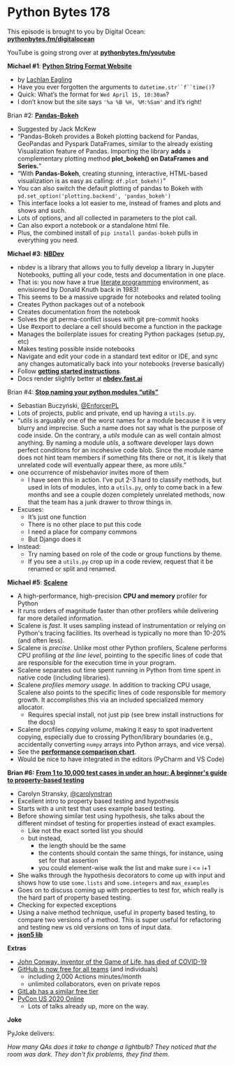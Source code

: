 # Python Bytes 178

This episode is brought to you by Digital Ocean: [**pythonbytes.fm/digitalocean**](http://pythonbytes.fm/digitalocean)

YouTube is going strong over at [**pythonbytes.fm/youtube**](http://pythonbytes.fm/youtube)

**Michael #1**: [**Python String Format Website**](https://pystrftime.com/)

- by [Lachlan Eagling](https://twitter.com/LachlanEagling)
- Have you ever forgotten the arguments to `datetime.str``f``time()`?
- Quick: What’s the format for `Wed April 15, 10:30am`? 
- I don’t know but the site says `'%a %B %H, %M:%Sam'` and it’s right!

Brian #2: [**Pandas-Bokeh**](https://github.com/PatrikHlobil/Pandas-Bokeh)

- Suggested by Jack McKew
- “Pandas-Bokeh provides a Bokeh plotting backend for Pandas, GeoPandas and Pyspark DataFrames, similar to the already existing Visualization feature of Pandas. Importing the library **adds** a complementary plotting method **plot_bokeh() on DataFrames and Series.**”
- “With **Pandas-Bokeh**, creating stunning, interactive, HTML-based visualization is as easy as calling: `df.plot_bokeh()`"
- You can also switch the default plotting of pandas to Bokeh with `pd.set_option('plotting.backend', 'pandas_bokeh')`
- This interface looks a lot easier to me, instead of frames and plots and shows and such.
- Lots of options, and all collected in parameters to the plot call.
- Can also export a notebook or a standalone html file.
- Plus, the combined install of `pip install pandas-bokeh` pulls in everything you need.

**Michael #3**: [**NBDev**](https://github.com/fastai/nbdev)

- nbdev is a library that allows you to fully develop a library in Jupyter Notebooks, putting all your code, tests and documentation in one place.
- That is: you now have a true [literate programming](https://en.wikipedia.org/wiki/Literate_programming) environment, as envisioned by Donald Knuth back in 1983!
- This seems to be a massive upgrade for notebooks and related tooling
- Creates Python packages out of a notebook
- Creates documentation from the notebook
- Solves the git perma-conflict issues with git pre-commit hooks
- Use #export to declare a cell should become a function in the package
- Manages the boilerplate issues for creating Python packages (setup.py, etc)
- Makes testing possible inside notebooks
- Navigate and edit your code in a standard text editor or IDE, and sync any changes automatically back into your notebooks (reverse basically)
- Follow [**getting started instructions**](https://github.com/fastai/nbdev#getting-started).
- Docs render slightly better at [**nbdev.fast.ai**](https://nbdev.fast.ai/)

Brian #4: [**Stop naming your python modules “utils”**](https://breadcrumbscollector.tech/stop-naming-your-python-modules-utils/)

- Sebastian Buczyński, [@EnforcerPL](https://twitter.com/EnforcerPL)
- Lots of projects, public and private, end up having a `utils.py`.
- “*utils* is arguably one of the worst names for a module because it is very blurry and imprecise. Such a name does not say what is the purpose of code inside. On the contrary, a *utils* module can as well contain almost anything. By naming a module *utils*, a software developer lays down perfect conditions for an incohesive code blob. Since the module name does not hint team members if something fits there or not, it is likely that unrelated code will eventually appear there, as more *utils*.”
- one occurrence of misbehavior invites more of them
	- I have seen this in action. I’ve put 2-3 hard to classify methods, but used in lots of modules, into a `utils.py`, only to come back in a few months and see a couple dozen completely unrelated methods, now that the team has a junk drawer to throw things in.
- Excuses:
	- It’s just one function
	- There is no other place to put this code
	- I need a place for company commons
	- But Django does it
- Instead:
	- Try naming based on role of the code or group functions by theme.
	- If you see a `utils.py` crop up in a code review, request that it be renamed or split and renamed.

**Michael #5**: [**Scalene**](https://github.com/emeryberger/scalene)

- A high-performance, high-precision **CPU and memory** profiler for Python
- It runs orders of magnitude faster than other profilers while delivering far more detailed information.
- Scalene is *fast*. It uses sampling instead of instrumentation or relying on Python's tracing facilities. Its overhead is typically no more than 10-20% (and often less).
- Scalene is *precise*. Unlike most other Python profilers, Scalene performs CPU profiling *at the line level*, pointing to the specific lines of code that are responsible for the execution time in your program.
- Scalene separates out time spent running in Python from time spent in native code (including libraries).
- Scalene *profiles memory usage*. In addition to tracking CPU usage, Scalene also points to the specific lines of code responsible for memory growth. It accomplishes this via an included specialized memory allocator.
	- Requires special install, not just pip (see brew install instructions for the docs)
- Scalene profiles *copying volume*, making it easy to spot inadvertent copying, especially due to crossing Python/library boundaries (e.g., accidentally converting `numpy` arrays into Python arrays, and vice versa).
- See the [**performance comparison chart**](https://github.com/emeryberger/scalene#comparison-to-other-profilers).
- Would be nice to have integrated in the editors (PyCharm and VS Code)

**Brian #6:** [**From 1 to 10,000 test cases in under an hour: A beginner's guide to property-based testing**](https://dev.to/meeshkan/from-1-to-10-000-test-cases-in-under-an-hour-a-beginner-s-guide-to-property-based-testing-1jf8)

- Carolyn Stransky, [@carolynstran](https://twitter.com/carolstran)
- Excellent intro to property based testing and hypothesis
- Starts with a unit test that uses example based testing.
- Before showing similar test using hypothesis, she talks about the different mindset of testing for properties instead of exact examples.
	- Like not the exact sorted list you should
	- but instead, 
		- the length should be the same
		- the contents should contain the same things, for instance, using set for that assertion
		- you could element-wise walk the list and make sure i <= i+1
- She walks through the hypothesis decorators to come up with input and shows how to use `some.lists` and `some.integers` and `max_examples`
- Goes on to discuss coming up with properties to test for, which really is the hard part of property based testing.
- Checking for expected exceptions
- Using a naive method technique, useful in property based testing, to compare two versions of a method. This is super useful for refactoring and testing new vs old versions on tons of input data.
- [**json5 lib**](https://pypi.org/project/json5/)

**Extras**

- [John Conway, inventor of the Game of Life, has died of COVID-19](https://arstechnica.com/science/2020/04/john-conway-inventor-of-the-game-of-life-has-died-of-covid-19/)
- [GitHub is now free for all teams](https://techcrunch.com/2020/04/14/github-is-now-free-for-all-teams/) (and individuals)
	- including 2,000 Actions minutes/month 
	- unlimited collaborators, even on private repos
- [GitLab has a similar free tier](https://about.gitlab.com/pricing/)
- [PyCon US 2020 Online](https://us.pycon.org/2020/online/)
	- Lots of talks already up, more on the way.
[](https://us.pycon.org/2020/online/)

**Joke**

PyJoke delivers:

*How many QAs does it take to change a lightbulb? They noticed that the room was dark. They don't fix problems, they find them.*

